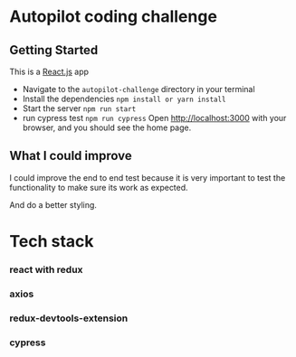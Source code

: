 # Autopilot coding challenge

## Getting Started

This is a [React.js](https://reactjs.org/) app

- Navigate to the `autopilot-challenge` directory in your terminal
- Install the dependencies `npm install or yarn install`
- Start the server `npm run start`
- run cypress test `npm run cypress`
  Open [http://localhost:3000](http://localhost:3000) with your browser, and you should see the home page.

## What I could improve

I could improve the end to end test because it is very important to test the functionality to make sure its work as expected.

And do a better styling.

# Tech stack

### react with redux

### axios

### redux-devtools-extension

### cypress

